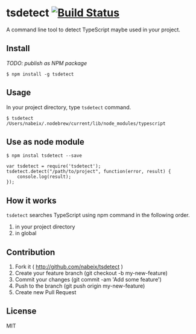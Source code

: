 # tsdetect [![Build Status](https://travis-ci.org/nabeix/tsdetectsvg?branch=master)](https://travis-ci.org/nabeix/tsdetect)

A command line tool to detect TypeScript maybe used in your project.

## Install

*TODO: publish as NPM package*

```
$ npm install -g tsdetect
```

## Usage

In your project directory, type `tsdetect` command.

```
$ tsdetect
/Users/nabeix/.nodebrew/current/lib/node_modules/typescript
```

## Use as node module

```
$ npm instal tsdetect --save
```

```
var tsdetect = require('tsdetect');
tsdetect.detect("/path/to/project", function(error, result) {
    console.log(result);
});
```

## How it works

`tsdetect` searches TypeScript using npm command in the following order.

1. in your project directory
2. in global

## Contribution

1. Fork it ( http://github.com/nabeix/tsdetect )
2. Create your feature branch (git checkout -b my-new-feature)
3. Commit your changes (git commit -am 'Add some feature')
4. Push to the branch (git push origin my-new-feature)
5. Create new Pull Request

## License

MIT
